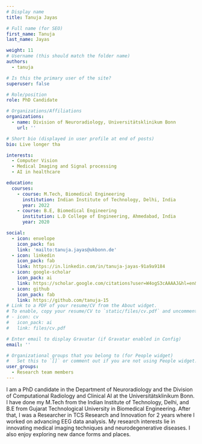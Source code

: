 ```yaml
---
# Display name
title: Tanuja Jayas

# Full name (for SEO)
first_name: Tanuja
last_name: Jayas

weight: 11
# Username (this should match the folder name)
authors:
  - tanuja

# Is this the primary user of the site?
superuser: false

# Role/position
role: PhD Candidate

# Organizations/Affiliations
organizations:
  - name: Division of Neuroradiology, Universitätsklinikum Bonn
    url: ''

# Short bio (displayed in user profile at end of posts)
bio: Live longer tha

interests:
  - Computer Vision
  - Medical Imaging and Signal processing
  - AI in healthcare

education:
  courses:
    - course: M.Tech, Biomedical Engineering
      institution: Indian Institute of Technology, Delhi, India
      year: 2022
    - course: B.E, Biomedical Engineering 
      institution: L.D College of Engineering, Ahmedabad, India
      year: 2020

social:
  - icon: envelope
    icon_pack: fas
    link: 'mailto:tanuja.jayas@ukbonn.de'
  - icon: linkedin
    icon_pack: fab
    link: https://in.linkedin.com/in/tanuja-jayas-91a9a9184
  - icon: google-scholar
    icon_pack: ai
    link: https://scholar.google.com/citations?user=W4ogS3cAAAAJ&hl=en&oi=ao
  - icon: github
    icon_pack: fab
    link: https://github.com/tanuja-15
# Link to a PDF of your resume/CV from the About widget.
# To enable, copy your resume/CV to `static/files/cv.pdf` and uncomment the lines below.
# - icon: cv
#   icon_pack: ai
#   link: files/cv.pdf

# Enter email to display Gravatar (if Gravatar enabled in Config)
email: ''

# Organizational groups that you belong to (for People widget)
#   Set this to `[]` or comment out if you are not using People widget.
user_groups:
  - Research team members
---
```


I am a PhD candidate in the Department of Neuroradiology and the Division of Computational Radiology and Clinical AI at the Universitätsklinikum Bonn. I have done my M.Tech from the Indian Institute of Technology, Delhi, and B.E from Gujarat Technological University in Biomedical Engineering. After that, I was a Researcher in TCS Research and Innovation for 2 years where I worked on advancing EEG data analysis. My research interests lie in innovating medical imaging techniques and neurodegenerative diseases. I also enjoy exploring new dance forms and places.
